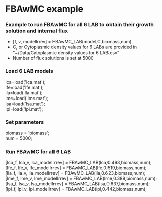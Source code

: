 # FBAwMC example
### Example to run FBAwMC for all 6 LAB to obtain their growth solution and internal flux
- [f, v, modelIrrev] = FBAwMC_LAB(model,C,biomass,num)
- C, or Cytoplasmic density values for 6 LABs are provided in "~/Data/Cytoplasmic density values for 6 LAB.csv"
- Number of flux solutions is set at 5000


### Load 6 LAB models
lca=load('lca.mat');<br />
lfe=load('lfe.mat');<br />
lla=load('lla.mat');<br />
lme=load('lme.mat');<br />
lsa=load('lsa.mat');<br />
lpl=load('lpl.mat');<br />


### Set parameters
biomass = 'biomass';<br />
num = 5000;<br />


### Run FBAwMC for all 6 LAB
[lca_f, lca_v, lca_modelIrrev] = FBAwMC_LAB(lca,0.493,biomass,num);<br />
[lfe_f, lfe_v, lfe_modelIrrev] = FBAwMC_LAB(lfe,0.519,biomass,num);<br />
[lla_f, lla_v, lla_modelIrrev] = FBAwMC_LAB(lla,0.623,biomass,num);<br />
[lme_f, lme_v, lme_modelIrrev] = FBAwMC_LAB(lme,0.388,biomass,num);<br />
[lsa_f, lsa_v, lsa_modelIrrev] = FBAwMC_LAB(lsa,0.637,biomass,num);<br />
[lpl_f, lpl_v, lpl_modelIrrev] = FBAwMC_LAB(lpl,0.442,biomass,num);<br />

